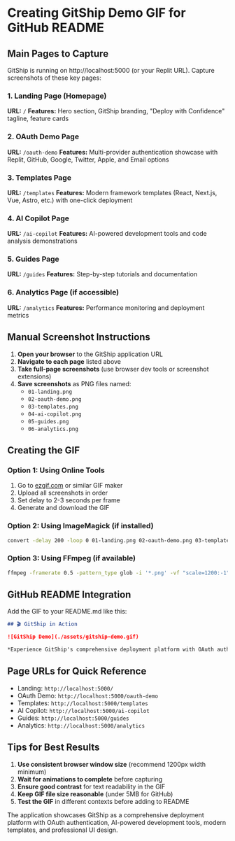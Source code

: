# Creating GitShip Demo GIF for GitHub README

## Main Pages to Capture

GitShip is running on http://localhost:5000 (or your Replit URL). Capture screenshots of these key pages:

### 1. Landing Page (Homepage)
**URL:** `/`
**Features:** Hero section, GitShip branding, "Deploy with Confidence" tagline, feature cards

### 2. OAuth Demo Page
**URL:** `/oauth-demo`
**Features:** Multi-provider authentication showcase with Replit, GitHub, Google, Twitter, Apple, and Email options

### 3. Templates Page
**URL:** `/templates`
**Features:** Modern framework templates (React, Next.js, Vue, Astro, etc.) with one-click deployment

### 4. AI Copilot Page
**URL:** `/ai-copilot`
**Features:** AI-powered development tools and code analysis demonstrations

### 5. Guides Page
**URL:** `/guides`
**Features:** Step-by-step tutorials and documentation

### 6. Analytics Page (if accessible)
**URL:** `/analytics`
**Features:** Performance monitoring and deployment metrics

## Manual Screenshot Instructions

1. **Open your browser** to the GitShip application URL
2. **Navigate to each page** listed above
3. **Take full-page screenshots** (use browser dev tools or screenshot extensions)
4. **Save screenshots** as PNG files named:
   - `01-landing.png`
   - `02-oauth-demo.png` 
   - `03-templates.png`
   - `04-ai-copilot.png`
   - `05-guides.png`
   - `06-analytics.png`

## Creating the GIF

### Option 1: Using Online Tools
1. Go to [ezgif.com](https://ezgif.com/maker) or similar GIF maker
2. Upload all screenshots in order
3. Set delay to 2-3 seconds per frame
4. Generate and download the GIF

### Option 2: Using ImageMagick (if installed)
```bash
convert -delay 200 -loop 0 01-landing.png 02-oauth-demo.png 03-templates.png 04-ai-copilot.png 05-guides.png 06-analytics.png gitship-demo.gif
```

### Option 3: Using FFmpeg (if available)
```bash
ffmpeg -framerate 0.5 -pattern_type glob -i '*.png' -vf "scale=1200:-1" gitship-demo.gif
```

## GitHub README Integration

Add the GIF to your README.md like this:

```markdown
## 🎬 GitShip in Action

![GitShip Demo](./assets/gitship-demo.gif)

*Experience GitShip's comprehensive deployment platform with OAuth authentication, AI-powered tools, and modern templates.*
```

## Page URLs for Quick Reference

- Landing: `http://localhost:5000/`
- OAuth Demo: `http://localhost:5000/oauth-demo` 
- Templates: `http://localhost:5000/templates`
- AI Copilot: `http://localhost:5000/ai-copilot`
- Guides: `http://localhost:5000/guides`
- Analytics: `http://localhost:5000/analytics`

## Tips for Best Results

1. **Use consistent browser window size** (recommend 1200px width minimum)
2. **Wait for animations to complete** before capturing
3. **Ensure good contrast** for text readability in the GIF
4. **Keep GIF file size reasonable** (under 5MB for GitHub)
5. **Test the GIF** in different contexts before adding to README

The application showcases GitShip as a comprehensive deployment platform with OAuth authentication, AI-powered development tools, modern templates, and professional UI design.
